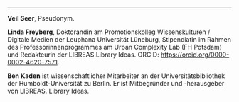 ---
**Veil Seer**, Pseudonym.

**Linda Freyberg**, Doktorandin am Promotionskolleg Wissenskulturen / Digitale Medien der Leuphana Universität Lüneburg, Stipendiatin im Rahmen des Professorinnenprogrammes am Urban Complexity Lab (FH Potsdam) und Redakteurin der LIBREAS.Library Ideas. ORCID: <https://orcid.org/0000-0002-4620-7571>.

**Ben Kaden** ist wissenschaftlicher Mitarbeiter an der Universitätsbibliothek der Humboldt-Universität zu Berlin. Er ist Mitbegründer und -herausgeber von LIBREAS. Library Ideas.